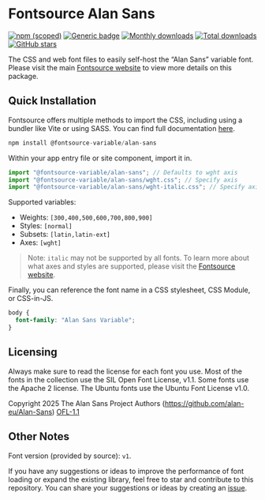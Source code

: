 # Fontsource Alan Sans

[![npm (scoped)](https://img.shields.io/npm/v/@fontsource-variable/alan-sans?color=brightgreen)](https://www.npmjs.com/package/@fontsource-variable/alan-sans) [![Generic badge](https://img.shields.io/badge/fontsource-passing-brightgreen)](https://github.com/fontsource/fontsource) [![Monthly downloads](https://badgen.net/npm/dm/@fontsource-variable/alan-sans)](https://github.com/fontsource/fontsource) [![Total downloads](https://badgen.net/npm/dt/@fontsource-variable/alan-sans)](https://github.com/fontsource/fontsource) [![GitHub stars](https://img.shields.io/github/stars/fontsource/fontsource.svg?style=social&label=Star)](https://github.com/fontsource/fontsource/stargazers)

The CSS and web font files to easily self-host the “Alan Sans” variable font. Please visit the main [Fontsource website](https://fontsource.org/fonts/alan-sans) to view more details on this package.

## Quick Installation

Fontsource offers multiple methods to import the CSS, including using a bundler like Vite or using SASS. You can find full documentation [here](https://fontsource.org/docs/getting-started/introduction).

```javascript
npm install @fontsource-variable/alan-sans
```

Within your app entry file or site component, import it in.

```javascript
import "@fontsource-variable/alan-sans"; // Defaults to wght axis
import "@fontsource-variable/alan-sans/wght.css"; // Specify axis
import "@fontsource-variable/alan-sans/wght-italic.css"; // Specify axis and style
```

Supported variables:
- Weights: `[300,400,500,600,700,800,900]`
- Styles: `[normal]`
- Subsets: `[latin,latin-ext]`
- Axes: `[wght]`

> Note: `italic` may not be supported by all fonts. To learn more about what axes and styles are supported, please visit the [Fontsource website](https://fontsource.org/fonts/alan-sans).

Finally, you can reference the font name in a CSS stylesheet, CSS Module, or CSS-in-JS.

```css
body {
  font-family: "Alan Sans Variable";
}
```

## Licensing
Always make sure to read the license for each font you use. Most of the fonts in the collection use the SIL Open Font License, v1.1. Some fonts use the Apache 2 license. The Ubuntu fonts use the Ubuntu Font License v1.0.

Copyright 2025 The Alan Sans Project Authors (https://github.com/alan-eu/Alan-Sans)
[OFL-1.1](https://openfontlicense.org)

## Other Notes
Font version (provided by source): `v1`.

If you have any suggestions or ideas to improve the performance of font loading or expand the existing library, feel free to star and contribute to this repository. You can share your suggestions or ideas by creating an [issue](https://github.com/fontsource/fontsource/issues).